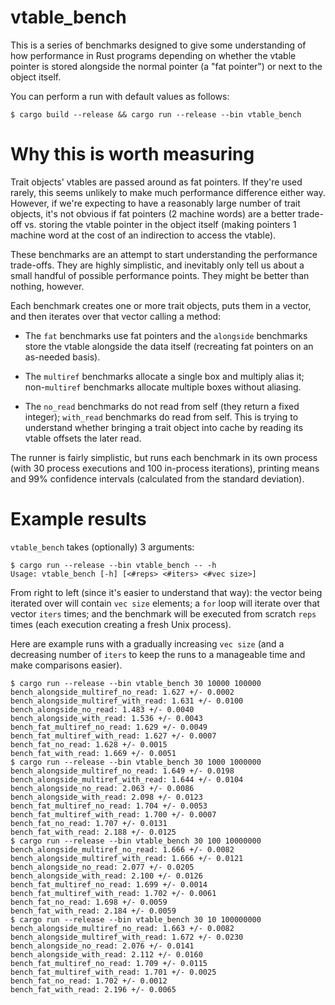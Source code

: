 # vtable_bench

This is a series of benchmarks designed to give some understanding of how
performance in Rust programs depending on whether the vtable pointer is stored
alongside the normal pointer (a "fat pointer") or next to the object itself.

You can perform a run with default values as follows:

```
$ cargo build --release && cargo run --release --bin vtable_bench
```


# Why this is worth measuring

Trait objects' vtables are passed around as fat pointers. If they're used
rarely, this seems unlikely to make much performance difference either way.
However, if we're expecting to have a reasonably large number of trait objects,
it's not obvious if fat pointers (2 machine words) are a better trade-off vs.
storing the vtable pointer in the object itself (making pointers 1 machine
word at the cost of an indirection to access the vtable).

These benchmarks are an attempt to start understanding the performance
trade-offs. They are highly simplistic, and inevitably only tell us about a
small handful of possible performance points. They might be better than
nothing, however.

Each benchmark creates one or more trait objects, puts them in a vector, and
then iterates over that vector calling a method:

* The `fat` benchmarks use fat pointers and the `alongside` benchmarks store
  the vtable alongside the data itself (recreating fat pointers on an as-needed
  basis).

* The `multiref` benchmarks allocate a single box and multiply alias it;
  non-`multiref` benchmarks allocate multiple boxes without aliasing.

* The `no_read` benchmarks do not read from self (they return a fixed integer);
  `with_read` benchmarks do read from self. This is trying to understand whether
  bringing a trait object into cache by reading its vtable offsets the later
  read.

The runner is fairly simplistic, but runs each benchmark in its own process
(with 30 process executions and 100 in-process iterations), printing means and
99% confidence intervals (calculated from the standard deviation).


# Example results

`vtable_bench` takes (optionally) 3 arguments:

```
$ cargo run --release --bin vtable_bench -- -h
Usage: vtable_bench [-h] [<#reps> <#iters> <#vec size>]
```

From right to left (since it's easier to understand that way): the vector
being iterated over will contain `vec size` elements; a `for` loop will
iterate over that vector `iters` times; and the benchmark will be
executed from scratch `reps` times (each execution creating a fresh Unix
process).

Here are example runs with a gradually increasing `vec size` (and a decreasing
number of `iters` to keep the runs to a manageable time and make comparisons
easier).

```
$ cargo run --release --bin vtable_bench 30 10000 100000
bench_alongside_multiref_no_read: 1.627 +/- 0.0002
bench_alongside_multiref_with_read: 1.631 +/- 0.0100
bench_alongside_no_read: 1.483 +/- 0.0040
bench_alongside_with_read: 1.536 +/- 0.0043
bench_fat_multiref_no_read: 1.629 +/- 0.0049
bench_fat_multiref_with_read: 1.627 +/- 0.0007
bench_fat_no_read: 1.628 +/- 0.0015
bench_fat_with_read: 1.669 +/- 0.0051
$ cargo run --release --bin vtable_bench 30 1000 1000000
bench_alongside_multiref_no_read: 1.649 +/- 0.0198
bench_alongside_multiref_with_read: 1.644 +/- 0.0104
bench_alongside_no_read: 2.063 +/- 0.0086
bench_alongside_with_read: 2.098 +/- 0.0123
bench_fat_multiref_no_read: 1.704 +/- 0.0053
bench_fat_multiref_with_read: 1.700 +/- 0.0007
bench_fat_no_read: 1.707 +/- 0.0131
bench_fat_with_read: 2.188 +/- 0.0125
$ cargo run --release --bin vtable_bench 30 100 10000000
bench_alongside_multiref_no_read: 1.666 +/- 0.0082
bench_alongside_multiref_with_read: 1.666 +/- 0.0121
bench_alongside_no_read: 2.077 +/- 0.0205
bench_alongside_with_read: 2.100 +/- 0.0126
bench_fat_multiref_no_read: 1.699 +/- 0.0014
bench_fat_multiref_with_read: 1.702 +/- 0.0061
bench_fat_no_read: 1.698 +/- 0.0059
bench_fat_with_read: 2.184 +/- 0.0059
$ cargo run --release --bin vtable_bench 30 10 100000000
bench_alongside_multiref_no_read: 1.663 +/- 0.0082
bench_alongside_multiref_with_read: 1.672 +/- 0.0230
bench_alongside_no_read: 2.076 +/- 0.0141
bench_alongside_with_read: 2.112 +/- 0.0160
bench_fat_multiref_no_read: 1.709 +/- 0.0115
bench_fat_multiref_with_read: 1.701 +/- 0.0025
bench_fat_no_read: 1.702 +/- 0.0012
bench_fat_with_read: 2.196 +/- 0.0065
```
